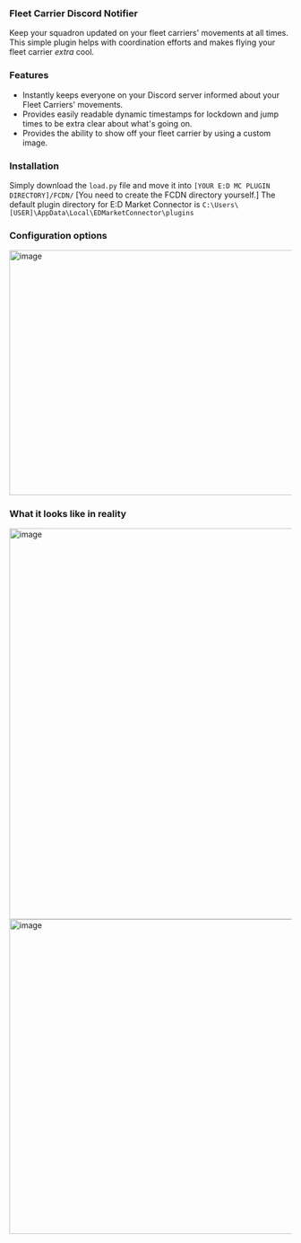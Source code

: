 ### Fleet Carrier Discord Notifier
Keep your squadron updated on your fleet carriers' movements at all times. This simple plugin helps with coordination efforts and makes flying your fleet carrier *extra* cool.

### Features
- Instantly keeps everyone on your Discord server informed about your Fleet Carriers' movements.
- Provides easily readable dynamic timestamps for lockdown and jump times to be extra clear about what's going on.
- Provides the ability to show off your fleet carrier by using a custom image.

### Installation
Simply download the `load.py` file and move it into `[YOUR E:D MC PLUGIN DIRECTORY]/FCDN/` [You need to create the FCDN directory yourself.]
The default plugin directory for E:D Market Connector is `C:\Users\[USER]\AppData\Local\EDMarketConnector\plugins`

### Configuration options
<img width="978" height="437" alt="image" src="https://github.com/user-attachments/assets/e5bd6c60-f465-485c-b396-8739730f4566" />

### What it looks like in reality
<img width="551" height="697" alt="image" src="https://github.com/user-attachments/assets/4374eb32-bc83-4932-a54e-f7ee519e8d2c" />
<img width="553" height="561" alt="image" src="https://github.com/user-attachments/assets/df8181bb-7717-44d9-98c0-0857dd050bf5" />
